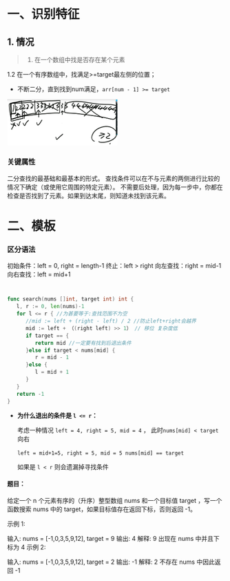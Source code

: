 # 一、识别特征

## 1. 情况

> 1. 在一个数组中找是否存在某个元素



1.2 在一个有序数组中，找满足>=target最左侧的位置；

- 不断二分，直到找到num满足，`arr[num - 1] >= target`

<img src="pic/%5Bz%5D%E6%9C%80%E5%B7%A6%E4%BE%A7%E7%9A%84%E5%A4%A7%E4%BA%8E=%E7%9A%84%E4%BD%8D%E7%BD%AE.assets/image-20220620123732630.png" alt="image-20220620123732630" style="zoom: 25%;" />









### 关键属性

二分查找的最基础和最基本的形式。
查找条件可以在不与元素的两侧进行比较的情况下确定（或使用它周围的特定元素）。
不需要后处理，因为每一步中，你都在检查是否找到了元素。如果到达末尾，则知道未找到该元素。









# 二、模板

### 区分语法

初始条件：left = 0, right = length-1
终止：left > right
向左查找：right = mid-1
向右查找：left = mid+1



# 

```go
func search(nums []int, target int) int {
   l, r := 0, len(nums)-1
   for l <= r { //为甚要等于:查找范围不为空
      //mid := left + (right - left) / 2 //防止left+right会越界
      mid := left + （(right left) >> 1） // 移位 复杂度低
      if target == {
         return mid //一定要有找到后退出条件
      }else if target < nums[mid] {
         r = mid - 1
      }else {
         l = mid + 1
      }
   }
   return -1
}
```

- **为什么退出的条件是 `l <= r`：**

   考虑一种情况 `left = 4, right = 5, mid = 4` ， 此时`nums[mid] < target` 向右

   `left = mid+1=5, right = 5, mid = 5 nums[mid] == target` 

   如果是 `l < r` 则会遗漏掉寻找条件

#### 题目：

给定一个 n 个元素有序的（升序）整型数组 nums 和一个目标值 target  ，写一个函数搜索 nums 中的 target，如果目标值存在返回下标，否则返回 -1。


示例 1:

输入: nums = [-1,0,3,5,9,12], target = 9
输出: 4
解释: 9 出现在 nums 中并且下标为 4
示例 2:

输入: nums = [-1,0,3,5,9,12], target = 2
输出: -1
解释: 2 不存在 nums 中因此返回 -1





